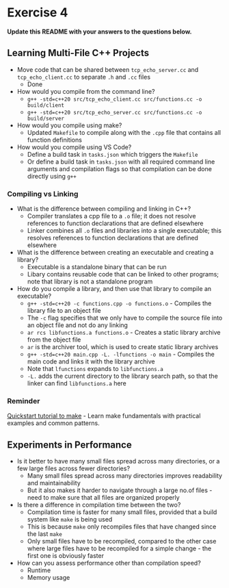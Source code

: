 # Exercise 4

**Update this README with your answers to the questions below.**

## Learning Multi-File C++ Projects

- Move code that can be shared between `tcp_echo_server.cc` and 
  `tcp_echo_client.cc` to separate `.h` and `.cc` files
  - Done
- How would you compile from the command line?
  - `g++ -std=c++20 src/tcp_echo_client.cc src/functions.cc -o build/client`
  - `g++ -std=c++20 src/tcp_echo_server.cc src/functions.cc -o build/server`
- How would you compile using make?
  - Updated `Makefile` to compile along with the `.cpp` file that contains all function definitions
- How would you compile using VS Code?
  - Define a build task in `tasks.json` which triggers the `Makefile`
  - Or define a build task in `tasks.json` with all required command line arguments and compilation flags so that compilation can be done directly using `g++`

### Compiling vs Linking
- What is the difference between compiling and linking in C++?
  - Compiler translates a cpp file to a `.o` file; it does not resolve references to function declarations that are defined elsewhere
  - Linker combines all `.o` files and libraries into a single executable; this resolves references to function declarations that are defined elsewhere 
- What is the difference between creating an executable and creating a library?
  - Executable is a standalone binary that can be run
  - Libary contains reusable code that can be linked to other programs; note that library is not a standalone program
- How do you compile a library, and then use that library to compile an executable?
  - `g++ -std=c++20 -c functions.cpp -o functions.o` - Compiles the library file to an object file
  - The `-c` flag specifies that we only have to compile the source file into an object file and not do any linking
  - `ar rcs libfunctions.a functions.o` - Creates a static library archive from the object file
  - `ar` is the archiver tool, which is used to create static library archives
  - `g++ -std=c++20 main.cpp -L. -lfunctions -o main` - Compiles the main code and links it with the library archive
  - Note that `lfunctions` expands to `libfunctions.a`
  - `-L.` adds the current directory to the library search path, so that the linker can find `libfunctions.a` here

### Reminder 
[Quickstart tutorial to make](https://makefiletutorial.com/) - Learn make 
fundamentals with practical examples and common patterns.

## Experiments in Performance
- Is it better to have many small files spread across many directories, or a few large files across fewer directories?
  - Many small files spread across many directories improves readability and maintainability
  - But it also makes it harder to navigate through a large no.of files - need to make sure that all files are organized properly 
- Is there a difference in compilation time between the two?
  - Compilation time is faster for many small files, provided that a build system like `make` is being used
  - This is because `make` only recompiles files that have changed since the last `make`
  - Only small files have to be recompiled, compared to the other case where large files have to be recompiled for a simple change - the first one is obviously faster 
- How can you assess performance other than compilation speed?
  - Runtime
  - Memory usage